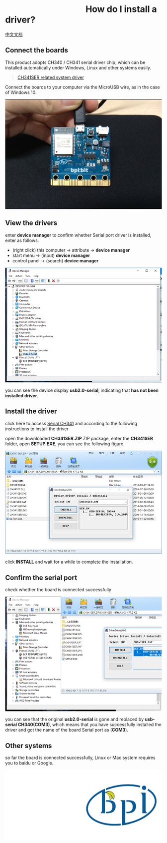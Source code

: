 # &emsp;&emsp;&emsp;&emsp;&emsp;&emsp;&emsp;&emsp;&emsp; How do I install a driver?

[中文文档](driver.md)

## Connect the boards

This product adopts CH340 / CH341 serial driver chip, which can be installed automatically under Windows, Linux and other systems easily.

> [CH341SER related system driver](http://www.wch.cn/download/CH341SER_ZIP.html)

Connect the boards to your computer via the MicroUSB wire, as in the case of Windows 10.

![](driver/connect.png)

## View the drivers

enter **device manager** to confirm whether Serial port driver is installed, enter as follows.

- (right click) this computer -> attribute -> **device manager**
- start menu -> (input) **device manager**
- control panel -> (search) **device manager**

![](driver/error.png)

you can see the device display **usb2.0-serial**, indicating that **has not been installed driver**.

## Install the driver

click here to access [Serial CH341](http://www.wch.cn/downloads/file/5.html) and according to the following instructions to install the driver

open the downloaded **CH341SER.ZIP** ZIP package, enter the **CH341SER** folder, open **SETUP.EXE**, you can see the following figure.

![](driver/install.png)

click  **INSTALL** and wait for a while to complete the installation.

## Confirm the serial port

check whether the board is connected successfully

![](driver/success.png)

you can see that the original **usb2.0-serial** is gone and replaced by **usb-serial CH340(COM3)**, which means that you have successfully installed the driver and got the name of the board Serial port as (**COM3**).

## Other systems

so far the board is connected successfully, Linux or Mac system requires you to baidu or Google.

![](readme/logo.png)
